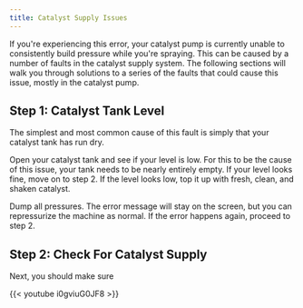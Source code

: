 ```yaml
---
title: Catalyst Supply Issues
---
```

If you're experiencing this error, your catalyst pump is currently unable to consistently build pressure while you're spraying. This can be caused by a number of faults in the catalyst supply system. The following sections will walk you through solutions to a series of the faults that could cause this issue, mostly in the catalyst pump.

## Step 1: Catalyst Tank Level
The simplest and most common cause of this fault is simply that your catalyst tank has run dry.

Open your catalyst tank and see if your level is low. For this to be the cause of this issue, your tank needs to be nearly entirely empty. If your level looks fine, move on to step 2. If the level looks low, top it up with fresh, clean, and shaken catalyst.

Dump all pressures. The error message will stay on the screen, but you can repressurize the machine as normal. If the error happens again, proceed to step 2.

## Step 2: Check For Catalyst Supply
Next, you should make sure 

{{< youtube i0gviuG0JF8 >}}